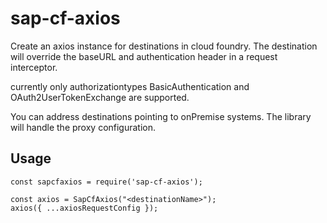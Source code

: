 # sap-cf-axios

Create an axios instance for destinations in cloud foundry.
The destination will override the baseURL and authentication header in a request interceptor.

currently only authorizationtypes BasicAuthentication and OAuth2UserTokenExchange are supported.

You can address destinations pointing to onPremise systems. The library will handle the proxy configuration.

## Usage
    
    const sapcfaxios = require('sap-cf-axios');

    const axios = SapCfAxios("<destinationName>");
    axios({ ...axiosRequestConfig });